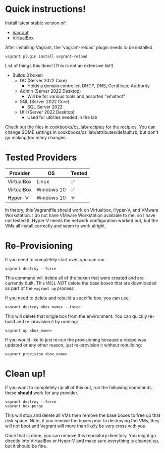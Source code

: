 # Quick instructions!

Install latest stable version of:
- [Vagrant](https://vagrantup.com)
- [VirtualBox](https://virtualbox.org)

After installing Vagrant, the 'vagrant-reload' plugin needs to be installed.

```
vagrant plugin install vagrant-reload
```

List of things this does! (This is not an extensive list!)
- Builds 3 boxen
  - DC (Server 2022 Core)
    - Holds a domain controller, DHCP, DNS, Certificate Authority
  - Admin (Server 2022 Desktop)
    - Will be for various tools and assorted "whatnot"
  - SQL (Server 2022 Core)
    - SQL Server 2022
  - Util (Server 2022 Desktop)
    - Used for utilities needed in the lab
	
Check out the files in cookbooks/cs_lab/recipies for the recipies. You can change SOME settings in cookbooks/cs_lab/attributes/default.rb, but don't go making too many changes.

# Tested Providers
| Provider | OS | Tested |
| ---------|----|--------|
| VirtualBox | Linux | ✅ |
| VirtualBox | Windows 10 | ✅ |
| Hyper-V | Windows 10 | ✳ |

In theory, this Vagrantfile should work on Virtualbox, Hyper-V, and VMware Workstation. I do not have VMware Workstation available to me, so I have not tested it. Hyper-V needs the network configuration worked out, but the VMs all install correctly and seem to work alright.


# Re-Provisioning
If you need to completely start over, you can run:
```
vagrant destroy --force
```
This command will delete all of the boxen that were created and are currently built. This *WILL NOT* delete the base boxen that are downloaded as part of the `vagrant up` process.

If you need to delete and rebuild a specific box, you can use:
```
vagrant destroy <box_name> --force
```
This will delete that single box from the environment. You can quickly re-build and re-provision it by running:
```
vagrant up <box_name>
```

If you would like to just re-run the provisioning because a recipe was updated or any other reason, just re-provision it without rebuilding:
```
vagrant provision <box_name>
```

# Clean up!
If you want to completely rip all of this out, run the following commands, these **should** work for any provider.
```
vagrant destroy --force
vagrant box purge
```

This will stop and delete all VMs then remove the base boxes to free up that disk space. Note, if you remove the boxes prior to destroying the VMs, they will not boot and Vagrant will more than likely be very cross with you.

Once that is done, you can remove this repository directory. You might go directly into VirtualBox or Hyper-V and make sure everything is cleaned up, but it should be fine.
